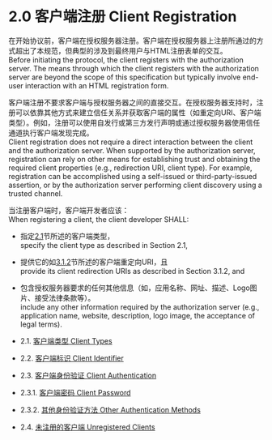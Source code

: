 2.0 客户端注册 Client Registration
=========================
在开始协议前，客户端在授权服务器注册。客户端在授权服务器上注册所通过的方式超出了本规范，但典型的涉及到最终用户与HTML注册表单的交互。  
Before initiating the protocol, the client registers with the authorization server.  The means through which the client registers with the authorization server are beyond the scope of this specification but typically involve end-user interaction with an HTML registration form.

客户端注册不要求客户端与授权服务器之间的直接交互。在授权服务器支持时，注册可以依靠其他方式来建立信任关系并获取客户端的属性（如重定向URI、客户端类型）。例如，注册可以使用自发行或第三方发行声明或通过授权服务器使用信任通道执行客户端发现完成。  
Client registration does not require a direct interaction between the client and the authorization server.  When supported by the authorization server, registration can rely on other means for establishing trust and obtaining the required client properties (e.g., redirection URI, client type).  For example, registration can be accomplished using a self-issued or third-party-issued assertion, or by the authorization server performing client discovery using a trusted channel.

当注册客户端时，客户端开发者应该：  
When registering a client, the client developer SHALL:
- 指定[2.1](2.1.md)节所述的客户端类型，  
  specify the client type as described in Section 2.1,
- 提供它的如[3.1.2](../Section03/3.1.2.md)节所述的客户端重定向URI，且  
  provide its client redirection URIs as described in Section 3.1.2, and
- 包含授权服务器要求的任何其他信息（如，应用名称、网址、描述、Logo图片、接受法律条款等）。  
  include any other information required by the authorization server (e.g., application name, website, description, logo image, the acceptance of legal terms).


- 2.1. [客户端类型 Client Types](2.1.md)
- 2.2. [客户端标识 Client Identifier](2.2.md)
- 2.3. [客户端身份验证 Client Authentication](2.3.md)
- 2.3.1. [客户端密码 Client Password](2.3.1.md)
- 2.3.2. [其他身份验证方法 Other Authentication Methods](2.3.2.md)
- 2.4. [未注册的客户端 Unregistered Clients](2.4.md)
